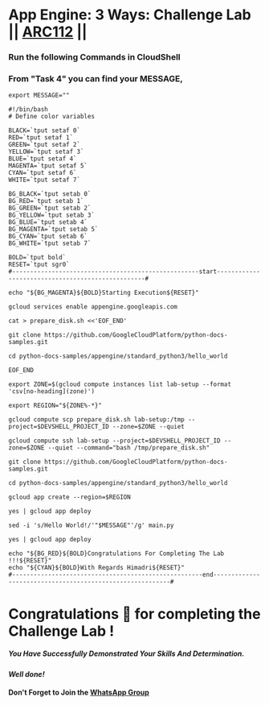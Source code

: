 # App Engine: 3 Ways: Challenge Lab || [ARC112](https://www.cloudskillsboost.google/focuses/63241?parent=catalog) ||

### Run the following Commands in CloudShell

### From "Task 4" you can find your MESSAGE,
```
export MESSAGE=""
```

```
#!/bin/bash
# Define color variables

BLACK=`tput setaf 0`
RED=`tput setaf 1`
GREEN=`tput setaf 2`
YELLOW=`tput setaf 3`
BLUE=`tput setaf 4`
MAGENTA=`tput setaf 5`
CYAN=`tput setaf 6`
WHITE=`tput setaf 7`

BG_BLACK=`tput setab 0`
BG_RED=`tput setab 1`
BG_GREEN=`tput setab 2`
BG_YELLOW=`tput setab 3`
BG_BLUE=`tput setab 4`
BG_MAGENTA=`tput setab 5`
BG_CYAN=`tput setab 6`
BG_WHITE=`tput setab 7`

BOLD=`tput bold`
RESET=`tput sgr0`
#----------------------------------------------------start--------------------------------------------------#

echo "${BG_MAGENTA}${BOLD}Starting Execution${RESET}"

gcloud services enable appengine.googleapis.com

cat > prepare_disk.sh <<'EOF_END'

git clone https://github.com/GoogleCloudPlatform/python-docs-samples.git

cd python-docs-samples/appengine/standard_python3/hello_world

EOF_END

export ZONE=$(gcloud compute instances list lab-setup --format 'csv[no-heading](zone)')

export REGION="${ZONE%-*}"

gcloud compute scp prepare_disk.sh lab-setup:/tmp --project=$DEVSHELL_PROJECT_ID --zone=$ZONE --quiet

gcloud compute ssh lab-setup --project=$DEVSHELL_PROJECT_ID --zone=$ZONE --quiet --command="bash /tmp/prepare_disk.sh"

git clone https://github.com/GoogleCloudPlatform/python-docs-samples.git

cd python-docs-samples/appengine/standard_python3/hello_world

gcloud app create --region=$REGION

yes | gcloud app deploy

sed -i 's/Hello World!/'"$MESSAGE"'/g' main.py

yes | gcloud app deploy

echo "${BG_RED}${BOLD}Congratulations For Completing The Lab !!!${RESET}"
echo "${CYAN}${BOLD}With Regards Himadri${RESET}"
#-----------------------------------------------------end----------------------------------------------------------#
```

# Congratulations 🎉 for completing the Challenge Lab !

##### *You Have Successfully Demonstrated Your Skills And Determination.*

#### *Well done!*

#### Don't Forget to Join the [WhatsApp Group](https://chat.whatsapp.com/CcX9gXycV1lKmOjnZQCk7g) 
